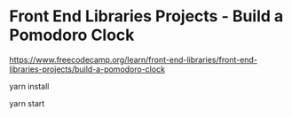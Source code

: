 # Front End Libraries Projects - Build a Pomodoro Clock

https://www.freecodecamp.org/learn/front-end-libraries/front-end-libraries-projects/build-a-pomodoro-clock

yarn install

yarn start

